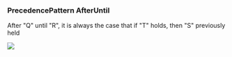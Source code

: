 ### PrecedencePattern AfterUntil

After "Q" until "R", it is always the case that if "T" holds, then "S" previously held

![](/img/patterns/PrecedencePattern_AfterUntil.svg)
